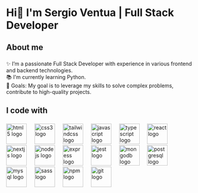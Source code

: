 <h1 align="left">Hi👾 I'm Sergio Ventua | Full Stack Developer</h1>

###

<h2 align="left">About me</h2>

###

<p align="left">✨  I’m a passionate Full Stack Developer with experience in various frontend and backend technologies.<br>📚 I'm currently learning Python.<br>🎯 Goals: My goal is to leverage my skills to solve complex problems, contribute to high-quality projects.</p>

###

<h2 align="left">I code with</h2>

###

<div align="left">
  <img src="https://cdn.jsdelivr.net/gh/devicons/devicon/icons/html5/html5-original.svg" height="55" alt="html5 logo"  />
  <img width="13" />
  <img src="https://cdn.jsdelivr.net/gh/devicons/devicon/icons/css3/css3-original.svg" height="55" alt="css3 logo"  />
  <img width="13" />
  <img src="https://cdn.simpleicons.org/tailwindcss/06B6D4" height="55" alt="tailwindcss logo"  />
  <img width="13" />
  <img src="https://skillicons.dev/icons?i=js" height="55" alt="javascript logo"  />
  <img width="13" />
  <img src="https://skillicons.dev/icons?i=ts" height="55" alt="typescript logo"  />
  <img width="13" />
  <img src="https://cdn.jsdelivr.net/gh/devicons/devicon/icons/react/react-original.svg" height="55" alt="react logo"  />
  <img width="13" />
  <img src="https://cdn.jsdelivr.net/gh/devicons/devicon/icons/nextjs/nextjs-original.svg" height="55" alt="nextjs logo"  />
  <img width="13" />
  <img src="https://skillicons.dev/icons?i=nodejs" height="55" alt="nodejs logo"  />
  <img width="13" />
  <img src="https://skillicons.dev/icons?i=express" height="55" alt="express logo"  />
  <img width="13" />
  <img src="https://cdn.jsdelivr.net/gh/devicons/devicon/icons/jest/jest-plain.svg" height="55" alt="jest logo"  />
  <img width="13" />
  <img src="https://cdn.jsdelivr.net/gh/devicons/devicon/icons/mongodb/mongodb-original.svg" height="55" alt="mongodb logo"  />
  <img width="13" />
  <img src="https://cdn.jsdelivr.net/gh/devicons/devicon/icons/postgresql/postgresql-original.svg" height="55" alt="postgresql logo"  />
  <img width="13" />
  <img src="https://cdn.jsdelivr.net/gh/devicons/devicon/icons/mysql/mysql-original.svg" height="55" alt="mysql logo"  />
  <img width="13" />
  <img src="https://cdn.jsdelivr.net/gh/devicons/devicon/icons/sass/sass-original.svg" height="55" alt="sass logo"  />
  <img width="13" />
  <img src="https://cdn.jsdelivr.net/gh/devicons/devicon/icons/npm/npm-original-wordmark.svg" height="55" alt="npm logo"  />
  <img width="13" />
  <img src="https://cdn.jsdelivr.net/gh/devicons/devicon/icons/git/git-original.svg" height="55" alt="git logo"  />
</div>

###
